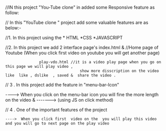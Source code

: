 
//IN this project "You-Tube clone" in added  some Responsive feature as follow:

// In this "YouTube clone " project add some valuable features are as below:-

 //1.  In this project using the 
      * HTML
      *CSS
      *JAVASCRIPT

 //2. In this project we add 2 interface page's
                   index.html  &  //Home page of Youtube   (When you click first video on youtube you will get another page)

                   play-vdo.html //it is a video play page when you go on this page we will play video , 
                                     show more disscription on the video like  like , dslike  , saved &  share the video .

                                     


 // 3 . In this project add the feature in "menu-bar-Icon"

 ---->  When you click on the menu-bar icon you will fine the more length on the video & 
 -------> (using JS on click method)               




// 4 . One of the important features of the project 
  
    ---->  When you click first  video on the  you will play this video and you will go to next page on the play video
